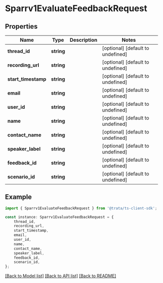 # Sparrv1EvaluateFeedbackRequest


## Properties

Name | Type | Description | Notes
------------ | ------------- | ------------- | -------------
**thread_id** | **string** |  | [optional] [default to undefined]
**recording_url** | **string** |  | [optional] [default to undefined]
**start_timestamp** | **string** |  | [optional] [default to undefined]
**email** | **string** |  | [optional] [default to undefined]
**user_id** | **string** |  | [optional] [default to undefined]
**name** | **string** |  | [optional] [default to undefined]
**contact_name** | **string** |  | [optional] [default to undefined]
**speaker_label** | **string** |  | [optional] [default to undefined]
**feedback_id** | **string** |  | [optional] [default to undefined]
**scenario_id** | **string** |  | [optional] [default to undefined]

## Example

```typescript
import { Sparrv1EvaluateFeedbackRequest } from '@trata/ts-client-sdk';

const instance: Sparrv1EvaluateFeedbackRequest = {
    thread_id,
    recording_url,
    start_timestamp,
    email,
    user_id,
    name,
    contact_name,
    speaker_label,
    feedback_id,
    scenario_id,
};
```

[[Back to Model list]](../README.md#documentation-for-models) [[Back to API list]](../README.md#documentation-for-api-endpoints) [[Back to README]](../README.md)
